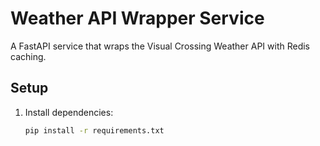 # Weather API Wrapper Service

A FastAPI service that wraps the Visual Crossing Weather API with Redis caching.

## Setup

1. Install dependencies:
   ```bash
   pip install -r requirements.txt